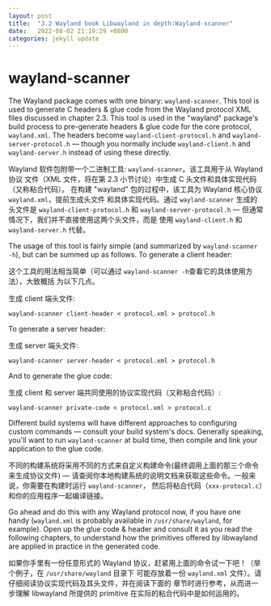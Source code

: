 ```yaml
---
layout: post
title:  "3.2 Wayland book Libwayland in depth:Wayland-scanner"
date:   2022-08-02 21:19:29 +0800
categories: jekyll update
---
```

# wayland-scanner

The Wayland package comes with one binary: `wayland-scanner`. This tool is used
to generate C headers & glue code from the Wayland protocol XML files discussed
in chapter 2.3. This tool is used in the "wayland" package's build process to
pre-generate headers & glue code for the core protocol, `wayland.xml`. The
headers become `wayland-client-protocol.h` and `wayland-server-protocol.h` 
&mdash; though you normally include `wayland-client.h` and `wayland-server.h` 
instead of using these directly.

Wayland 软件包附带一个二进制工具: `wayland-scanner`。该工具用于从 Wayland 协议
文件（XML 文件，将在第 2.3 小节讨论）中生成 C 头文件和具体实现代码（又称粘合代码）。
在构建 "wayland" 包的过程中，该工具为 Wayland 核心协议 `wayland.xml`，提前生成头文件
和具体实现代码。通过 `wayland-scanner` 生成的头文件是 `wayland-client-protocol.h` 和
`wayland-server-protocol.h` &mdash; 但通常情况下，我们并不直接使用这两个头文件，而是
使用 `wayland-client.h` 和 `wayland-server.h` 代替。

The usage of this tool is fairly simple (and summarized by `wayland-scanner
-h`), but can be summed up as follows. To generate a client header:

这个工具的用法相当简单（可以通过 `wayland-scanner -h`查看它的具体使用方法），大致概括
为以下几点。

生成 client 端头文件:

    wayland-scanner client-header < protocol.xml > protocol.h

To generate a server header:

生成 server 端头文件:

    wayland-scanner server-header < protocol.xml > protocol.h

And to generate the glue code:

生成 client 和 server 端共同使用的协议实现代码（又称粘合代码）:

    wayland-scanner private-code < protocol.xml > protocol.c

Different build systems will have different approaches to configuring custom
commands &mdash; consult your build system's docs. Generally speaking, you'll
want to run `wayland-scanner` at build time, then compile and link your 
application to the glue code.

不同的构建系统将采用不同的方式来自定义构建命令(最终调用上面的那三个命令来生成协议文件)
 &mdash; 请查阅你本地构建系统的说明文档来获取这些命令。一般来说，你需要在构建时运行 `wayland-scanner`，
然后将粘合代码（`xxx-protocol.c`）和你的应用程序一起编译链接。

Go ahead and do this with any Wayland protocol now, if you have one handy
(`wayland.xml` is probably available in `/usr/share/wayland`, for example). Open
up the glue code & header and consult it as you read the following chapters, to
understand how the primitives offered by libwayland are applied in practice in
the generated code.

如果你手里有一份任意形式的 Wayland 协议，赶紧用上面的命令试一下吧！（举个例子，在 `/usr/share/wayland` 目录下
可能存放着一份 `wayland.xml` 文件）。请仔细阅读协议实现代码及其头文件，并在阅读下面的
章节时进行参考，从而进一步理解 libwayland 所提供的 primitive 在实际的粘合代码中是如何运用的。

